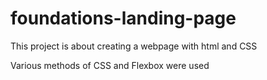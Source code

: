 # foundations-landing-page

This project is about creating a webpage with html and CSS

Various methods of CSS and Flexbox were used